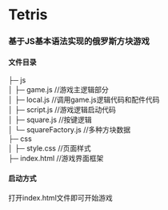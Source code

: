 # Tetris

### 基于JS基本语法实现的俄罗斯方块游戏

#### 文件目录

├─ js<br>
│  ├─ game.js       //游戏主逻辑部分<br> 
│  ├─ local.js      //调用game.js逻辑代码和配件代码<br>
│  ├─ script.js     //游戏逻辑启动代码<br>
│  ├─ square.js     //按键逻辑<br>
│  └─ squareFactory.js  //多种方块数据<br>
├─ css<br>
│  ├─ style.css     //页面样式<br>
├─ index.html       //游戏界面框架<br>

#### 启动方式

打开index.html文件即可开始游戏
